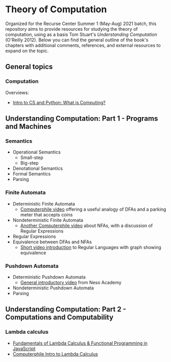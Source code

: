 # Theory of Computation

Organized for the Recurse Center Summer 1 (May-Aug) 2021 batch, this repository aims to provide resources for studying the theory of computation, using as a basis Tom Stuart's _Understanding Computation_ (O'Reilly 2012). Below you can find the general outline of the book's chapters with additional comments, references, and 
external resources to expand on the topic.

## General topics
### Computation
Overviews:
* [Intro to CS and Python: What is Computing?](https://www.youtube.com/watch?v=nykOeWgQcHM)

## Understanding Computation: Part 1 - Programs and Machines

### Semantics
* Operational Semantics
  * Small-step
  * Big-step
* Denotational Semantics
* Formal Semantics
* Parsing

### Finite Automata
* Deterministic Finite Automata
  - [Computerphile video](https://www.youtube.com/watch?v=vhiiia1_hC4) offering a useful analogy of DFAs and a parking meter that accepts coins  
* Nondeterministic Finite Automata
  - [Another Computerphile video](https://www.youtube.com/watch?v=528Jc3q86F8) about NFAs, with a discussion of Regular Expressions
* Regular Expressions
* Equivalence between DFAs and NFAs
  - [Short video introduction](https://www.youtube.com/watch?v=W8Uu0inPmU8&t=336s) to Regular Languages with graph showing equivalence

### Pushdown Automata
* Deterministic Pushdown Automata
  - [General introductory video](https://www.youtube.com/watch?v=4ejIAmp_Atw) from Neso Academy
* Nondeterministic Pushdown Automata
* Parsing

## Understanding Computation: Part 2 - Computations and Computability 
### Lambda calculus
* [Fundamentals of Lambda Calculus & Functional Programming in JavaScript](https://www.youtube.com/watch?v=3VQ382QG-y4)
* [Computerphile Intro to Lambda Calculus](https://www.youtube.com/watch?v=eis11j_iGMs)

